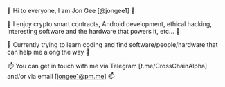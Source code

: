 👋 Hi to everyone, I am Jon Gee [@jongee1] 👋

👀 I enjoy crypto smart contracts, Android development, ethical hacking, interesting software and the hardware that powers it, etc... 👀
 
🌱 Currently trying to learn coding and find software/people/hardware that can help me along the way 🌱

📫 You can get in touch with me via Telegram [t.me/CrossChainAlpha] and/or via email [jongee1@pm.me] 📫

<!---
jongee1/jongee1 is a ✨ special ✨ repository because its `README.md` (this file) appears on your GitHub profile.
You can click the Preview link to take a look at your changes.
--->
